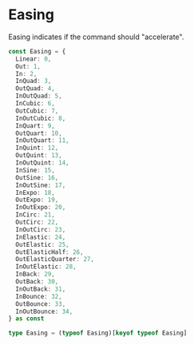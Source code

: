 # Easing <Badge type="info" text="enum" /> <Badge type="info" text="type" />

Easing indicates if the command should "accelerate".

```ts
const Easing = {
  Linear: 0,
  Out: 1,
  In: 2,
  InQuad: 3,
  OutQuad: 4,
  InOutQuad: 5,
  InCubic: 6,
  OutCubic: 7,
  InOutCubic: 8,
  InQuart: 9,
  OutQuart: 10,
  InOutQuart: 11,
  InQuint: 12,
  OutQuint: 13,
  InOutQuint: 14,
  InSine: 15,
  OutSine: 16,
  InOutSine: 17,
  InExpo: 18,
  OutExpo: 19,
  InOutExpo: 20,
  InCirc: 21,
  OutCirc: 22,
  InOutCirc: 23,
  InElastic: 24,
  OutElastic: 25,
  OutElasticHalf: 26,
  OutElasticQuarter: 27,
  InOutElastic: 28,
  InBack: 29,
  OutBack: 30,
  InOutBack: 31,
  InBounce: 32,
  OutBounce: 33,
  InOutBounce: 34,
} as const

type Easing = (typeof Easing)[keyof typeof Easing]
```
